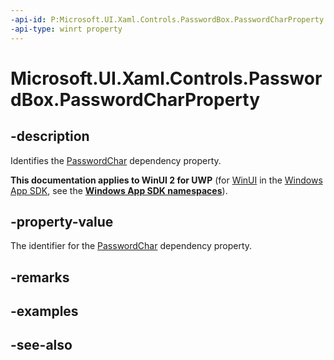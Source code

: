 ```yaml
---
-api-id: P:Microsoft.UI.Xaml.Controls.PasswordBox.PasswordCharProperty
-api-type: winrt property
---
```


<!-- Property syntax
public Windows.UI.Xaml.DependencyProperty PasswordCharProperty { get; }
-->

# Microsoft.UI.Xaml.Controls.PasswordBox.PasswordCharProperty

## -description
Identifies the [PasswordChar](passwordbox_passwordchar.md) dependency property.

**This documentation applies to WinUI 2 for UWP** (for [WinUI](/windows/apps/winui/winui3/) in the [Windows App SDK](/windows/apps/windows-app-sdk/), see the **[Windows App SDK namespaces](/windows/windows-app-sdk/api/winrt/)**).

## -property-value
The identifier for the [PasswordChar](passwordbox_passwordchar.md) dependency property.

## -remarks

## -examples

## -see-also
